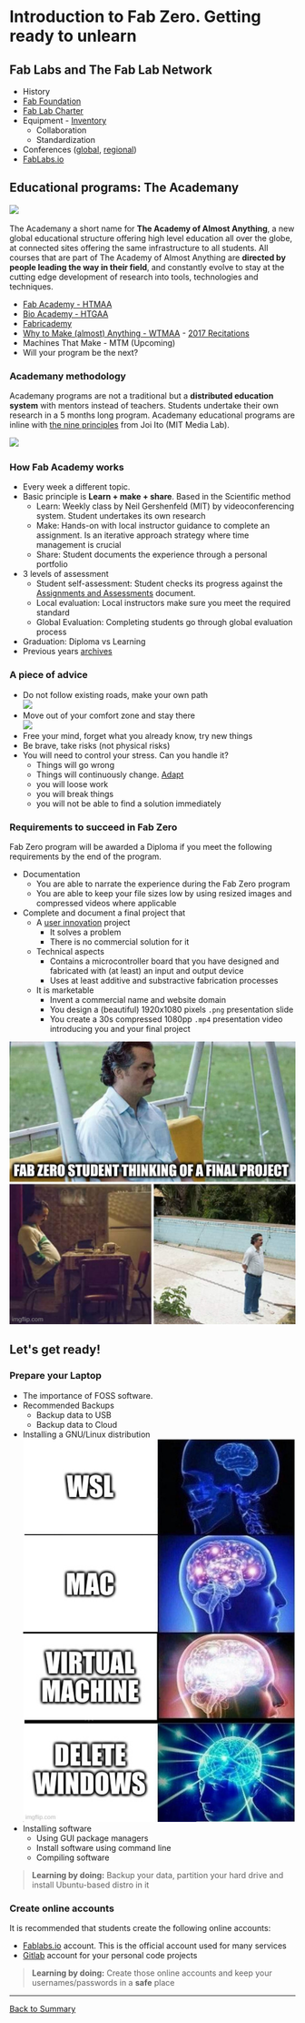 # Introduction to Fab Zero. Getting ready to unlearn

## Fab Labs and The Fab Lab Network

* History
* [Fab Foundation](http://fabfoundation.org)
* [Fab Lab Charter](http://fab.cba.mit.edu/about/charter/)
* Equipment - [Inventory](https://docs.google.com/spreadsheets/d/1U-jcBWOJEjBT5A0N84IUubtcHKMEMtndQPLCkZCkVsU/pub?single=true&gid=0&output=html)
  * Collaboration
  * Standardization
* Conferences ([global](https://fabevent.org/), [regional](https://fablabo.com/fan6/))
* [FabLabs.io](http://fablabs.io)

## Educational programs: The Academany

![](./img/intro/academany.png)

The Academany a short name for **The Academy of Almost Anything**, a new global educational structure offering high level education all over the globe, at connected sites offering the same infrastructure to all students. All courses that are part of The Academy of Almost Anything are **directed by people leading the way in their field**, and constantly evolve to stay at the cutting edge development of research into tools, technologies and techniques.

* [Fab Academy - HTMAA](http://fabacademy.org/)
* [Bio Academy - HTGAA](http://bio.academany.org/)
* [Fabricademy](http://textile-academy.org/)
* [Why to Make (almost) Anything - WTMAA](http://academany.org/design/) - [2017 Recitations](http://archive.fabacademy.org/archives/2017/master/lectures/index.html)
* Machines That Make - MTM (Upcoming)
* Will your program be the next?

### Academany methodology

Academany programs are not a traditional but a **distributed education system** with mentors instead of teachers. Students undertake their own research in a 5 months long program. Academany educational programs are inline with [the nine principles](http://media.mit.edu/about/principles) from Joi Ito (MIT Media Lab).

![](./img/intro/principles.jpeg)

### How Fab Academy works

* Every week a different topic.
* Basic principle is **Learn + make + share**. Based in the Scientific method
  * Learn: Weekly class by Neil Gershenfeld (MIT) by videoconferencing system. Student undertakes its own research
  * Make: Hands-on with local instructor guidance to complete an assignment. Is an iterative approach strategy where time management is crucial
  * Share: Student documents the experience through a personal portfolio
* 3 levels of assessment
  * Student self-assessment: Student checks its progress against the [Assignments and Assessments](https://fabacademy.org/2022/nueval/) document.
  * Local evaluation: Local instructors make sure you meet the required standard
  * Global Evaluation: Completing students go through global evaluation process
* Graduation: Diploma vs Learning
* Previous years [archives](https://fabacademy.org/2022/prior.html)

### A piece of advice

* Do not follow existing roads, make your own path  
![](img/intro/makeyourpath.png)
* Move out of your comfort zone and stay there  
![](../diagrams/comfort.png)
* Free your mind, forget what you already know, try new things
* Be brave, take risks (not physical risks)
* You will need to control your stress. Can you handle it?
  * Things will go wrong
  * Things will continuously change. [Adapt](https://www.adaptmanifesto.org/)
  * you will loose work
  * you will break things
  * you will not be able to find a solution immediately

### Requirements to succeed in Fab Zero

Fab Zero program will be awarded a Diploma if you meet the following requirements by the end of the program.

* Documentation
  * You are able to narrate the experience during the Fab Zero program
  * You are able to keep your file sizes low by using resized images and compressed videos where applicable
* Complete and document a final project that
  * A [user innovation](https://www.youtube.com/watch?v=Cbydupv1EjQ) project
    * It solves a problem
    * There is no commercial solution for it
  * Technical aspects
    * Contains a microcontroller board that you have designed and fabricated with (at least) an input and output device
    * Uses at least additive and substractive fabrication processes
  * It is marketable
    * Invent a  commercial name and website domain
    * You design a (beautiful) 1920x1080 pixels `.png` presentation slide
    * You create a 30s compressed 1080pp `.mp4` presentation video introducing you and your final project

![](img/intro/think.jpg)

## Let's get ready!

### Prepare your Laptop

* The importance of FOSS software.
* Recommended Backups
  * Backup data to USB
  * Backup data to Cloud
* Installing a GNU/Linux distribution
![](img/intro/linux.jpg)
* Installing software
  * Using GUI package managers
  * Install software using command line
  * Compiling software

> **Learning by doing:** Backup your data, partition your hard drive and install Ubuntu-based distro in it

### Create online accounts

It is recommended that students create the following online accounts:

* [Fablabs.io](fablabs.io) account. This is the official account used for many services
* [Gitlab](https://gitlab.com/users/sign_in) account for your personal code projects

> **Learning by doing:** Create those online accounts and keep your usernames/passwords in a **safe** place

---
[Back to Summary](../summary.md)
